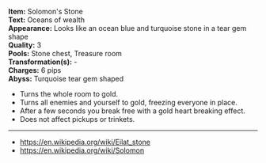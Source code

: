 **Item:** Solomon's Stone
<br>
**Text:** Oceans of wealth
<br>
**Appearance:** Looks like an ocean blue and turquoise stone in a tear gem shape
<br>
**Quality:** 3
<br>
**Pools:** Stone chest, Treasure room
<br>
**Transformation(s):** -
<br>
**Charges:** 6 pips
<br>
**Abyss:** Turquoise tear gem shaped

- Turns the whole room to gold.
- Turns all enemies and yourself to gold, freezing everyone in place.
- After a few seconds you break free with a gold heart breaking effect.
- Does not affect pickups or trinkets.

---

- https://en.wikipedia.org/wiki/Eilat_stone
- https://en.wikipedia.org/wiki/Solomon